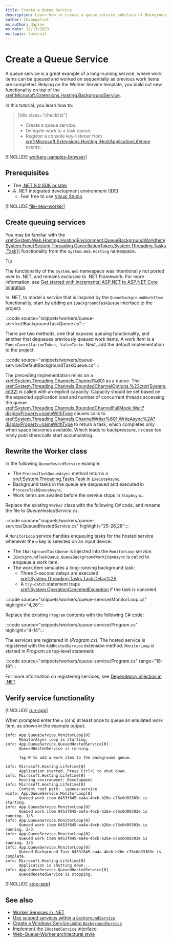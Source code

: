 ```yaml
---
title: Create a Queue Service
description: Learn how to create a queue service subclass of BackgroundService in .NET.
author: IEvangelist
ms.author: dapine
ms.date: 12/13/2023
ms.topic: tutorial
---
```


# Create a Queue Service

A queue service is a great example of a long-running service, where work items can be queued and worked on sequentially as previous work items are completed. Relying on the Worker Service template, you build out new functionality on top of the <xref:Microsoft.Extensions.Hosting.BackgroundService>.

In this tutorial, you learn how to:

> [!div class="checklist"]
>
> - Create a queue service.
> - Delegate work to a task queue.
> - Register a console key-listener from <xref:Microsoft.Extensions.Hosting.IHostApplicationLifetime> events.

[!INCLUDE [workers-samples-browser](includes/workers-samples-browser.md)]

## Prerequisites

- The [.NET 8.0 SDK or later](https://dotnet.microsoft.com/download/dotnet)
- A .NET integrated development environment (IDE)
  - Feel free to use [Visual Studio](https://visualstudio.microsoft.com)

<!-- ## Create a new project -->
[!INCLUDE [file-new-worker](includes/file-new-worker.md)]

## Create queuing services

You may be familiar with the <xref:System.Web.Hosting.HostingEnvironment.QueueBackgroundWorkItem(System.Func{System.Threading.CancellationToken,System.Threading.Tasks.Task})> functionality from the `System.Web.Hosting` namespace.

> [!TIP]
> The functionality of the `System.Web` namespace was intentionally not ported over to .NET, and remains exclusive to .NET Framework. For more information, see [Get started with incremental ASP.NET to ASP.NET Core migration](/aspnet/core/migration/inc/start).

In .NET, to model a service that is inspired by the `QueueBackgroundWorkItem` functionality, start by adding an `IBackgroundTaskQueue` interface to the project:

:::code source="snippets/workers/queue-service/IBackgroundTaskQueue.cs":::

There are two methods, one that exposes queuing functionality, and another that dequeues previously queued work items. A *work item* is a `Func<CancellationToken, ValueTask>`. Next, add the default implementation to the project.

:::code source="snippets/workers/queue-service/DefaultBackgroundTaskQueue.cs":::

The preceding implementation relies on a <xref:System.Threading.Channels.Channel%601> as a queue. The <xref:System.Threading.Channels.BoundedChannelOptions.%23ctor(System.Int32)> is called with an explicit capacity. Capacity should be set based on the expected application load and number of concurrent threads accessing the queue. <xref:System.Threading.Channels.BoundedChannelFullMode.Wait?displayProperty=nameWithType> causes calls to <xref:System.Threading.Channels.ChannelWriter%601.WriteAsync%2A?displayProperty=nameWithType> to return a task, which completes only when space becomes available. Which leads to backpressure, in case too many publishers/calls start accumulating.

## Rewrite the Worker class

In the following `QueueHostedService` example:

- The `ProcessTaskQueueAsync` method returns a <xref:System.Threading.Tasks.Task> in `ExecuteAsync`.
- Background tasks in the queue are dequeued and executed in `ProcessTaskQueueAsync`.
- Work items are awaited before the service stops in `StopAsync`.

Replace the existing `Worker` class with the following C# code, and rename the file to *QueueHostedService.cs*.

:::code source="snippets/workers/queue-service/QueuedHostedService.cs" highlight="25-26,28":::

A `MonitorLoop` service handles enqueuing tasks for the hosted service whenever the `w` key is selected on an input device:

- The `IBackgroundTaskQueue` is injected into the `MonitorLoop` service.
- `IBackgroundTaskQueue.QueueBackgroundWorkItemAsync` is called to enqueue a work item.
- The work item simulates a long-running background task:
  - Three 5-second delays are executed <xref:System.Threading.Tasks.Task.Delay%2A>.
  - A `try-catch` statement traps <xref:System.OperationCanceledException> if the task is canceled.

:::code source="snippets/workers/queue-service/MonitorLoop.cs" highlight="4,26":::

Replace the existing `Program` contents with the following C# code:

:::code source="snippets/workers/queue-service/Program.cs" highlight="4-14":::

The services are registered in (*Program.cs*). The hosted service is registered with the `AddHostedService` extension method. `MonitorLoop` is started in *Program.cs* top-level statement:

:::code source="snippets/workers/queue-service/Program.cs" range="18-19":::

For more information on registering services, see [Dependency injection in .NET](dependency-injection.md).

## Verify service functionality

[!INCLUDE [run-app](includes/run-app.md)]

When prompted enter the `w` (or `W`) at least once to queue an emulated work item, as shown in the example output:

```Output
info: App.QueueService.MonitorLoop[0]
      MonitorAsync loop is starting.
info: App.QueueService.QueuedHostedService[0]
      QueuedHostedService is running.

      Tap W to add a work item to the background queue.

info: Microsoft.Hosting.Lifetime[0]
      Application started. Press Ctrl+C to shut down.
info: Microsoft.Hosting.Lifetime[0]
      Hosting environment: Development
info: Microsoft.Hosting.Lifetime[0]
      Content root path: .\queue-service
winfo: App.QueueService.MonitorLoop[0]
      Queued work item 8453f845-ea4a-4bcb-b26e-c76c0d89303e is starting.
info: App.QueueService.MonitorLoop[0]
      Queued work item 8453f845-ea4a-4bcb-b26e-c76c0d89303e is running. 1/3
info: App.QueueService.MonitorLoop[0]
      Queued work item 8453f845-ea4a-4bcb-b26e-c76c0d89303e is running. 2/3
info: App.QueueService.MonitorLoop[0]
      Queued work item 8453f845-ea4a-4bcb-b26e-c76c0d89303e is running. 3/3
info: App.QueueService.MonitorLoop[0]
      Queued Background Task 8453f845-ea4a-4bcb-b26e-c76c0d89303e is complete.
info: Microsoft.Hosting.Lifetime[0]
      Application is shutting down...
info: App.QueueService.QueuedHostedService[0]
      QueuedHostedService is stopping.
```

[!INCLUDE [stop-app](includes/stop-app.md)]

## See also

- [Worker Services in .NET](workers.md)
- [Use scoped services within a `BackgroundService`](scoped-service.md)
- [Create a Windows Service using `BackgroundService`](windows-service.md)
- [Implement the `IHostedService` interface](timer-service.md)
- [Web-Queue-Worker architectural style](/azure/architecture/guide/architecture-styles/web-queue-worker)
